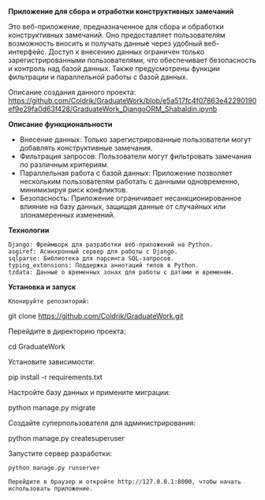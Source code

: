 **Приложение для сбора и отработки конструктивных замечаний**

Это веб-приложение, предназначенное для сбора и обработки конструктивных замечаний. Оно предоставляет пользователям возможность вносить и получать данные через удобный веб-интерфейс. Доступ к внесению данных ограничен только зарегистрированными пользователями, что обеспечивает безопасность и контроль над базой данных. Также предусмотрены функции фильтрации и параллельной работы с базой данных.

Описание создания данного проекта: https://github.com/Coldrik/GraduateWork/blob/e5a517fc4f07863e42290190ef9e29fa0d63f428/GraduateWork_DjangoORM_Shabaldin.ipynb

**Описание функциональности**

*   Внесение данных: Только зарегистрированные пользователи могут добавлять конструктивные замечания.
*   Фильтрация запросов: Пользователи могут фильтровать замечания по различным критериям.
*   Параллельная работа с базой данных: Приложение позволяет нескольким пользователям работать с данными одновременно, минимизируя риск конфликтов.
*   Безопасность: Приложение ограничивает несанкционированное влияние на базу данных, защищая данные от случайных или злонамеренных изменений.

**Технологии**

    Django: Фреймворк для разработки веб-приложений на Python.
    asgiref: Асинхронный сервер для работы с Django.
    sqlparse: Библиотека для парсинга SQL-запросов.
    typing_extensions: Поддержка аннотаций типов в Python.
    tzdata: Данные о временных зонах для работы с датами и временем.

**Установка и запуск**

    Клонируйте репозиторий:

git clone https://github.com/Coldrik/GraduateWork.git

Перейдите в директорию проекта:

cd GraduateWork

Установите зависимости:

pip install -r requirements.txt

Настройте базу данных и примените миграции:

python manage.py migrate

Создайте суперпользователя для администрирования:

python manage.py createsuperuser

Запустите сервер разработки:

    python manage.py runserver

    Перейдите в браузер и откройте http://127.0.0.1:8000, чтобы начать использовать приложение.

